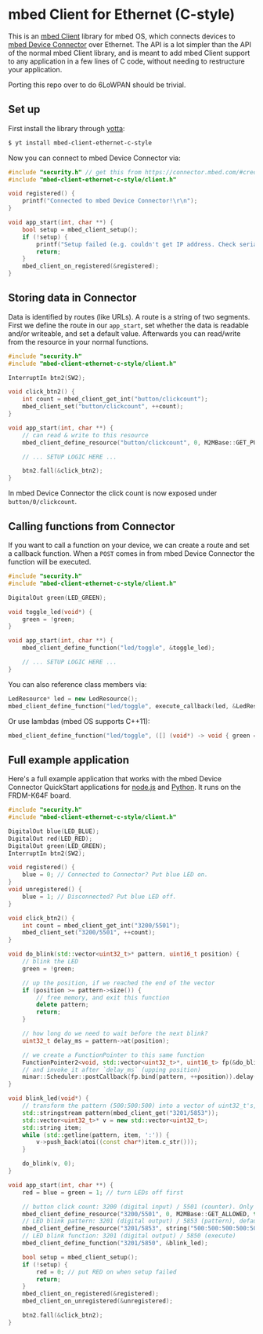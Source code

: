 # mbed Client for Ethernet (C-style)

This is an [mbed Client](https://www.mbed.com/en/development/software/mbed-client/) library for mbed OS, which connects devices to [mbed Device Connector](https://connector.mbed.com/) over Ethernet. The API is a lot simpler than the API of the normal mbed Client library, and is meant to add mbed Client support to any application in a few lines of C code, without needing to restructure your application.

Porting this repo over to do 6LoWPAN should be trivial.

## Set up

First install the library through [yotta](http://yotta.mbed.com):

```bash
$ yt install mbed-client-ethernet-c-style
```

Now you can connect to mbed Device Connector via:

```cpp
#include "security.h" // get this from https://connector.mbed.com/#credentials
#include "mbed-client-ethernet-c-style/client.h"

void registered() {
    printf("Connected to mbed Device Connector!\r\n");
}

void app_start(int, char **) {
    bool setup = mbed_client_setup();
    if (!setup) {
        printf("Setup failed (e.g. couldn't get IP address. Check serial output.\r\n");
        return;
    }
    mbed_client_on_registered(&registered);
}
```

## Storing data in Connector

Data is identified by routes (like URLs). A route is a string of two segments. First we define the route in our `app_start`, set whether the data is readable and/or writeable, and set a default value. Afterwards you can read/write from the resource in your normal functions.

```cpp
#include "security.h"
#include "mbed-client-ethernet-c-style/client.h"

InterruptIn btn2(SW2);

void click_btn2() {
    int count = mbed_client_get_int("button/clickcount");
    mbed_client_set("button/clickcount", ++count);
}

void app_start(int, char **) {
    // can read & write to this resource
    mbed_client_define_resource("button/clickcount", 0, M2MBase::GET_PUT_ALLOWED, true);

    // ... SETUP LOGIC HERE ...

    btn2.fall(&click_btn2);
}
```

In mbed Device Connector the click count is now exposed under `button/0/clickcount`.

## Calling functions from Connector

If you want to call a function on your device, we can create a route and set a callback function. When a `POST` comes in from mbed Device Connector the function will be executed.

```cpp
#include "security.h"
#include "mbed-client-ethernet-c-style/client.h"

DigitalOut green(LED_GREEN);

void toggle_led(void*) {
    green = !green;
}

void app_start(int, char **) {
    mbed_client_define_function("led/toggle", &toggle_led);

    // ... SETUP LOGIC HERE ...
}
```

You can also reference class members via:

```cpp
LedResource* led = new LedResource();
mbed_client_define_function("led/toggle", execute_callback(led, &LedResource::toggle_led);
```

Or use lambdas (mbed OS supports C++11):

```cpp
mbed_client_define_function("led/toggle", ([] (void*) -> void { green = !green; }));
```

## Full example application

Here's a full example application that works with the mbed Device Connector QuickStart applications for [node.js](https://github.com/ARMmbed/mbed-connector-api-node-quickstart) and [Python](https://github.com/ARMmbed/mbed-connector-api-python-quickstart). It runs on the FRDM-K64F board.

```cpp
#include "security.h"
#include "mbed-client-ethernet-c-style/client.h"

DigitalOut blue(LED_BLUE);
DigitalOut red(LED_RED);
DigitalOut green(LED_GREEN);
InterruptIn btn2(SW2);

void registered() {
    blue = 0; // Connected to Connector? Put blue LED on.
}
void unregistered() {
    blue = 1; // Disconnected? Put blue LED off.
}

void click_btn2() {
    int count = mbed_client_get_int("3200/5501");
    mbed_client_set("3200/5501", ++count);
}

void do_blink(std::vector<uint32_t>* pattern, uint16_t position) {
    // blink the LED
    green = !green;

    // up the position, if we reached the end of the vector
    if (position >= pattern->size()) {
        // free memory, and exit this function
        delete pattern;
        return;
    }

    // how long do we need to wait before the next blink?
    uint32_t delay_ms = pattern->at(position);

    // we create a FunctionPointer to this same function
    FunctionPointer2<void, std::vector<uint32_t>*, uint16_t> fp(&do_blink);
    // and invoke it after `delay_ms` (upping position)
    minar::Scheduler::postCallback(fp.bind(pattern, ++position)).delay(minar::milliseconds(delay_ms));
}

void blink_led(void*) {
    // transform the pattern (500:500:500) into a vector of uint32_t's, so we know how to blink
    std::stringstream pattern(mbed_client_get("3201/5853"));
    std::vector<uint32_t>* v = new std::vector<uint32_t>;
    std::string item;
    while (std::getline(pattern, item, ':')) {
        v->push_back(atoi((const char*)item.c_str()));
    }

    do_blink(v, 0);
}

void app_start(int, char **) {
    red = blue = green = 1; // turn LEDs off first

    // button click count: 3200 (digital input) / 5501 (counter). Only reading allowed from cloud.
    mbed_client_define_resource("3200/5501", 0, M2MBase::GET_ALLOWED, true);
    // LED blink pattern: 3201 (digital output) / 5853 (pattern), default value set as well
    mbed_client_define_resource("3201/5853", string("500:500:500:500:500:500:500"), M2MBase::GET_PUT_ALLOWED, true);
    // LED blink function: 3201 (digital output) / 5850 (execute)
    mbed_client_define_function("3201/5850", &blink_led);

    bool setup = mbed_client_setup();
    if (!setup) {
        red = 0; // put RED on when setup failed
        return;
    }
    mbed_client_on_registered(&registered);
    mbed_client_on_unregistered(&unregistered);

    btn2.fall(&click_btn2);
}
```
